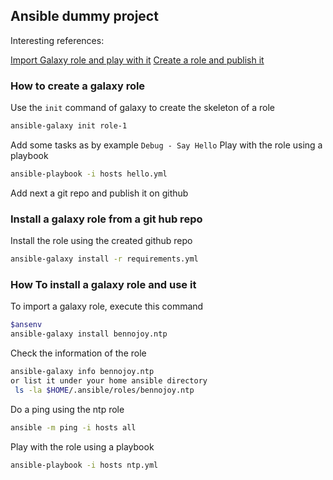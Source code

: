 ## Ansible dummy project

Interesting references:

[Import Galaxy role and play with it](https://www.linuxtechi.com/use-ansible-galaxy-roles-ansible-playbook/)
[Create a role and publish it](https://www.opcito.com/blogs/how-to-write-ansible-roles-and-publish-them-on-ansible-galaxy/)

### How to create a galaxy role

Use the `init` command of galaxy to create the skeleton of a role
```bash
ansible-galaxy init role-1
```
Add some tasks as by example `Debug - Say Hello`
Play with the role using a playbook
```bash
ansible-playbook -i hosts hello.yml
```
Add next a git repo and publish it on github

### Install a galaxy role from a git hub repo

Install the role using the created github repo
```bash
ansible-galaxy install -r requirements.yml
```
### How To install a galaxy role and use it

To import a galaxy role, execute this command

```bash
$ansenv
ansible-galaxy install bennojoy.ntp
```

Check the information of the role
```bash
ansible-galaxy info bennojoy.ntp
or list it under your home ansible directory
 ls -la $HOME/.ansible/roles/bennojoy.ntp
```

Do a ping using the ntp role
```bash
ansible -m ping -i hosts all
```

Play with the role using a playbook
```bash
ansible-playbook -i hosts ntp.yml
```




